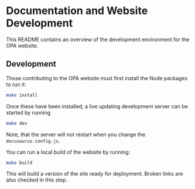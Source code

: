 # Documentation and Website Development

This README contains an overview of the development environment for the
OPA website.

## Development

Those contributing to the OPA website must first install the Node packages to
run it:

```bash
make install
```

Once these have been installed, a live updating development server can be
started by running

```bash
make dev
```

Note, that the server will not restart when you change the
`docusaurus.config.js`.

You can run a local build of the website by running:

```bash
make build
```

This will build a version of the site ready for deployment. Broken links are
also checked in this step.
